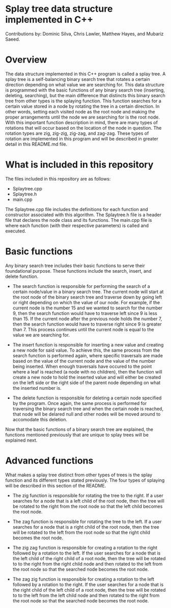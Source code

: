 # Splay tree data structure implemented in C++
Contributions by: Dominic Silva, Chris Lawler, Matthew Hayes, and Mubariz Saeed.

# Overview
The data structure implemented in this C++ program is called a splay tree. A splay tree is a self-balancing binary search tree that rotates a certain direction depending on 
what value we are searching for. This data structure is programmed with the basic functions of any binary search tree (inserting, deleting, searching), but the main difference
that distincts this binary search tree from other types is the splaying function. This function searches for a certain value stored in a node by rotating the tree in a certain 
direction. In other words, setting each visited node as the root node and making the proper arrangements until the node we are searching for is the root node. With this
important function description in mind, there are many types of rotations that will occur based on the location of the node in question. The rotation types are zig,
zig-zig, zig-zag, and zag-zag. These types of rotation are implemented in this program and will be described in greater detail in this README.md file.

# What is included in this repository
The files included in this repository are as follows:
- Splaytree.cpp
- Splaytree.h
- main.cpp

The Splaytree.cpp file includes the definitions for each function and constructor associated with this algorithm. The Splaytree.h file is a header file that declares the node class and its functions. The main.cpp file is where each function (with their respective parameters) is called and executed.

# Basic functions 
Any binary search tree includes their basic functions to serve their foundational purpose. These functions include the search, insert, and delete function.

- The search function is responsible for performing the search of a certain node/value in a binary search tree. The current node will start at the root node of the binary search tree and traverse down by going left or right depending on which the value of our node. For example, if the current node is the number 15 and we wanted to search for the number 9, then the search function would have to traverse left since 9 is less than 15. If the current node after the previous node holds the number 7, then the search function would have to traverse right since 9 is greater than 7. This process continues until the current node is equal to the value we are searching for.

- The insert function is responsible for inserting a new value and creating a new node for said value. To achieve this, the same process from the search function is performed again, where specific traversals are made based on the value of the current node and the value of the number being inserted. When enough traversals have occured to the point where a leaf is reached (a node with no children), then the function will create a new node to hold the inserted value and will either be created on the left side or the right side of the parent node depending on what the inserted number is.

- The delete function is responsible for deleting a certain node specified by the program. Once again, the same process is performed for traversing the binary search tree and when the certain node is reached, that node will be delared null and other nodes will be moved around to accomodate this deletion.

Now that the basic functions of a binary search tree are explained, the functions mentioned previously that are unique to splay trees will be explained next.

# Advanced functions
What makes a splay tree distinct from other types of trees is the splay function and its different types stated previously. The four types of splaying will be described in this section of the README.

- The zig function is responsible for rotating the tree to the right. If a user searches for a node that is a left child of the root node, then the tree will be rotated to the right from the root node so that the left child becomes the root node.

- The zag function is responsible for rotating the tree to the left. If a user searches for a node that is a right child of the root node, then the tree will be rotated to the left from the root node so that the right child becomes the root node.

- The zig zag function is responsible for creating a rotation to the right followed by a rotation to the left. If the user searches for a node that is the left child of the right child of a root node, then the tree will be rotated to to the right from the right child node and then rotated to the left from the root node so that the searched node becomes the root node.

- The zag zig function is responsible for creating a rotation to the left followed by a rotation to the right. If the user searches for a node that is the right child of the left child of a root node, then the tree will be rotated to to the left from the left child node and then rotated to the right from the root node so that the searched node becomes the root node.


